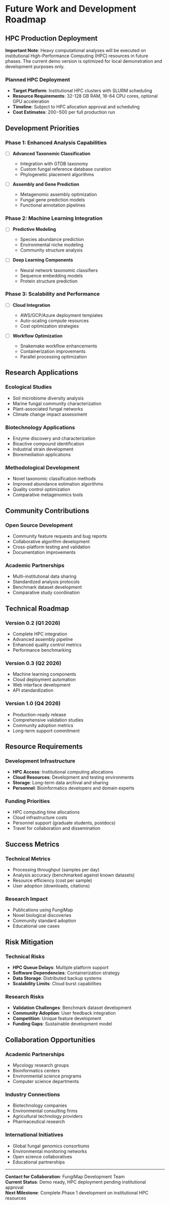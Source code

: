 # Future Work and Development Roadmap

## HPC Production Deployment

**Important Note**: Heavy computational analyses will be executed on institutional High-Performance Computing (HPC) resources in future phases. The current demo version is optimized for local demonstration and development purposes only.

### Planned HPC Deployment
- **Target Platform**: Institutional HPC clusters with SLURM scheduling
- **Resource Requirements**: 32-128 GB RAM, 16-64 CPU cores, optional GPU acceleration
- **Timeline**: Subject to HPC allocation approval and scheduling
- **Cost Estimates**: $200-$500 per full production run

## Development Priorities

### Phase 1: Enhanced Analysis Capabilities
- [ ] **Advanced Taxonomic Classification**
  - Integration with GTDB taxonomy
  - Custom fungal reference database curation
  - Phylogenetic placement algorithms

- [ ] **Assembly and Gene Prediction**
  - Metagenomic assembly optimization
  - Fungal gene prediction models
  - Functional annotation pipelines

### Phase 2: Machine Learning Integration
- [ ] **Predictive Modeling**
  - Species abundance prediction
  - Environmental niche modeling  
  - Community structure analysis

- [ ] **Deep Learning Components**
  - Neural network taxonomic classifiers
  - Sequence embedding models
  - Protein structure prediction

### Phase 3: Scalability and Performance
- [ ] **Cloud Integration**
  - AWS/GCP/Azure deployment templates
  - Auto-scaling compute resources
  - Cost optimization strategies

- [ ] **Workflow Optimization**
  - Snakemake workflow enhancements
  - Containerization improvements
  - Parallel processing optimization

## Research Applications

### Ecological Studies
- Soil microbiome diversity analysis
- Marine fungal community characterization
- Plant-associated fungal networks
- Climate change impact assessment

### Biotechnology Applications
- Enzyme discovery and characterization
- Bioactive compound identification
- Industrial strain development
- Bioremediation applications

### Methodological Development
- Novel taxonomic classification methods
- Improved abundance estimation algorithms
- Quality control optimization
- Comparative metagenomics tools

## Community Contributions

### Open Source Development
- Community feature requests and bug reports
- Collaborative algorithm development
- Cross-platform testing and validation
- Documentation improvements

### Academic Partnerships
- Multi-institutional data sharing
- Standardized analysis protocols
- Benchmark dataset development
- Comparative study coordination

## Technical Roadmap

### Version 0.2 (Q1 2026)
- Complete HPC integration
- Advanced assembly pipeline
- Enhanced quality control metrics
- Performance benchmarking

### Version 0.3 (Q2 2026)  
- Machine learning components
- Cloud deployment automation
- Web interface development
- API standardization

### Version 1.0 (Q4 2026)
- Production-ready release
- Comprehensive validation studies
- Community adoption metrics
- Long-term support commitment

## Resource Requirements

### Development Infrastructure
- **HPC Access**: Institutional computing allocations
- **Cloud Resources**: Development and testing environments
- **Storage**: Long-term data archival and sharing
- **Personnel**: Bioinformatics developers and domain experts

### Funding Priorities
- HPC computing time allocations
- Cloud infrastructure costs
- Personnel support (graduate students, postdocs)
- Travel for collaboration and dissemination

## Success Metrics

### Technical Metrics
- Processing throughput (samples per day)
- Analysis accuracy (benchmarked against known datasets)
- Resource efficiency (cost per sample)
- User adoption (downloads, citations)

### Research Impact
- Publications using FungiMap
- Novel biological discoveries
- Community standard adoption
- Educational use cases

## Risk Mitigation

### Technical Risks
- **HPC Queue Delays**: Multiple platform support
- **Software Dependencies**: Containerization strategy
- **Data Storage**: Distributed backup systems
- **Scalability Limits**: Cloud burst capabilities

### Research Risks
- **Validation Challenges**: Benchmark dataset development
- **Community Adoption**: User feedback integration
- **Competition**: Unique feature development
- **Funding Gaps**: Sustainable development model

## Collaboration Opportunities

### Academic Partnerships
- Mycology research groups
- Bioinformatics centers
- Environmental science programs
- Computer science departments

### Industry Connections
- Biotechnology companies
- Environmental consulting firms
- Agricultural technology providers
- Pharmaceutical research

### International Initiatives
- Global fungal genomics consortiums
- Environmental monitoring networks
- Open science collaboratives
- Educational partnerships

---

**Contact for Collaboration**: FungiMap Development Team  
**Current Status**: Demo ready, HPC deployment pending institutional approval  
**Next Milestone**: Complete Phase 1 development on institutional HPC resources